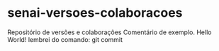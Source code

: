 # senai-versoes-colaboracoes
Repositório de versões e colaborações
Comentário de exemplo. Hello World!
lembrei do comando: git commit
